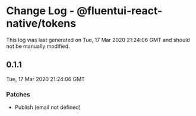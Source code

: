 # Change Log - @fluentui-react-native/tokens

This log was last generated on Tue, 17 Mar 2020 21:24:06 GMT and should not be manually modified.

## 0.1.1
Tue, 17 Mar 2020 21:24:06 GMT

### Patches

- Publish (email not defined)